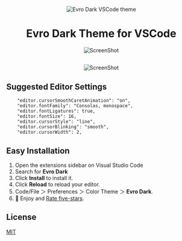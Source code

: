 <div align="center">

![Evro Dark VSCode theme](https://cdn.jsdelivr.net/gh/EvroHQ/EvroDark@master/screenshots/banner.png)

# Evro Dark Theme for VSCode

![ScreenShot](https://cdn.jsdelivr.net/gh/EvroHQ/EvroDark@master/screenshots/Editor.png)

##

![ScreenShot](https://cdn.jsdelivr.net/gh/EvroHQ/EvroDark@master/screenshots/js.png)

</div>

## Suggested Editor Settings
```
    "editor.cursorSmoothCaretAnimation": "on",
    "editor.fontFamily": "Consolas, monospace",
    "editor.fontLigatures": true,
    "editor.fontSize": 16,
    "editor.cursorStyle": "line",
    "editor.cursorBlinking": "smooth",
    "editor.cursorWidth": 2,
```

## Easy Installation

1. Open the extensions sidebar on Visual Studio Code
2. Search for **Evro Dark**
3. Click **Install** to install it.
4. Click **Reload** to reload your editor.
5. Code/File ＞ Preferences ＞ Color Theme ＞ **Evro Dark**.
6. 🌟 Enjoy and [Rate five-stars](https://marketplace.visualstudio.com/items?itemName=EvroHQ.evro-dark&ssr=false#review-details).
## License

[MIT](https://github.com/EvroHQ/EvroDark/blob/master/LICENSE.txt)
